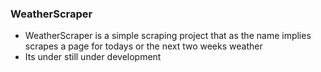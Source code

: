### WeatherScraper
- WeatherScraper is a simple scraping project that as the name implies scrapes a page for todays or the next two weeks weather
- Its under still under development